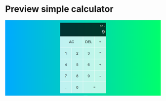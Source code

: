 # Preview simple calculator
![alt text](https://github.com/halimul/simple.calculator/blob/main/simple%20calculator.png)
